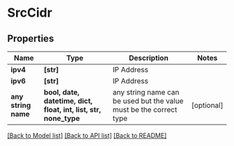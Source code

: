 # SrcCidr


## Properties
Name | Type | Description | Notes
------------ | ------------- | ------------- | -------------
**ipv4** | **[str]** | IP Address | 
**ipv6** | **[str]** | IP Address | 
**any string name** | **bool, date, datetime, dict, float, int, list, str, none_type** | any string name can be used but the value must be the correct type | [optional]

[[Back to Model list]](../README.md#documentation-for-models) [[Back to API list]](../README.md#documentation-for-api-endpoints) [[Back to README]](../README.md)



